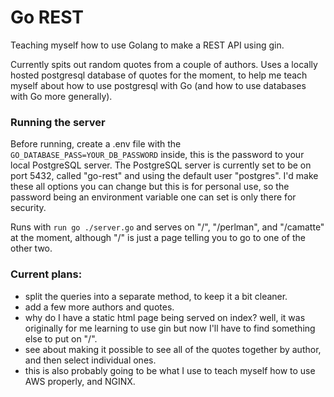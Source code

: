 # Go REST

Teaching myself how to use Golang to make a REST API using gin.

Currently spits out random quotes from a couple of authors. Uses a locally hosted postgresql database of quotes for the moment, to help me teach myself about how to use postgresql with Go (and how to use databases with Go more generally).

### Running the server

Before running, create a .env file with the ```GO_DATABASE_PASS=YOUR_DB_PASSWORD``` inside, this is the password to your local PostgreSQL server. The PostgreSQL server is currently set to be on port 5432, called "go-rest" and using the default user "postgres". I'd make these all options you can change but this is for personal use, so the password being an environment variable one can set is only there for security.

Runs with ```run go ./server.go``` and serves on "/", "/perlman", and "/camatte" at the moment, although "/" is just a page telling you to go to one of the other two.


### Current plans: 
  - split the queries into a separate method, to keep it a bit cleaner.
  - add a few more authors and quotes.
  - why do I have a static html page being served on index? well, it was originally for me learning to use gin but now I'll have to find something else to put on "/".
  - see about making it possible to see all of the quotes together by author, and then select individual ones.
  - this is also probably going to be what I use to teach myself how to use AWS properly, and NGINX.